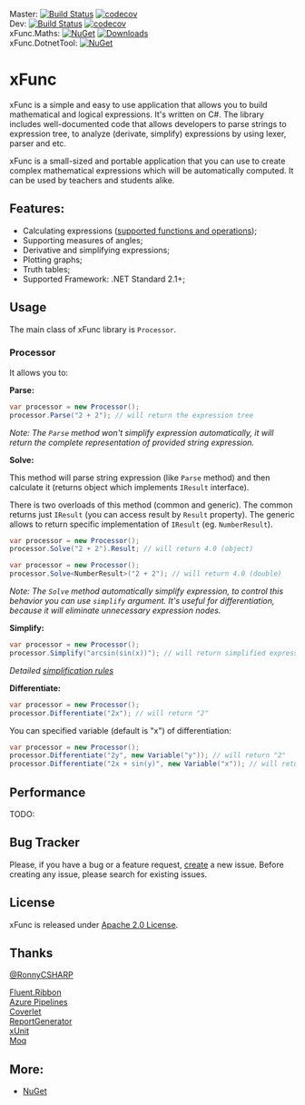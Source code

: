 Master: [![Build Status](https://exit.visualstudio.com/xFunc/_apis/build/status/sys27.xFunc?branchName=master)](https://exit.visualstudio.com/xFunc/_build/latest?definitionId=4&branchName=master) [![codecov](https://codecov.io/gh/sys27/xFunc/branch/master/graph/badge.svg)](https://codecov.io/gh/sys27/xFunc)  
Dev: [![Build Status](https://exit.visualstudio.com/xFunc/_apis/build/status/sys27.xFunc?branchName=dev)](https://exit.visualstudio.com/xFunc/_build/latest?definitionId=4&branchName=dev) [![codecov](https://codecov.io/gh/sys27/xFunc/branch/dev/graph/badge.svg)](https://codecov.io/gh/sys27/xFunc)  
xFunc.Maths: [![NuGet](https://img.shields.io/nuget/v/xFunc.Maths.svg)](https://www.nuget.org/packages/xFunc.Maths) [![Downloads](https://img.shields.io/nuget/dt/xFunc.Maths.svg)](https://www.nuget.org/packages/xFunc.Maths)  
xFunc.DotnetTool: [![NuGet](https://img.shields.io/nuget/v/xFunc.DotnetTool.svg)](https://www.nuget.org/packages/xFunc.DotnetTool)

xFunc
=====

xFunc is a simple and easy to use application that allows you to build mathematical and logical expressions. It's written on C#. The library includes well-documented code that allows developers to parse strings to expression tree, to analyze (derivate, simplify) expressions by using lexer, parser and etc.

xFunc is a small-sized and portable application that you can use to create complex mathematical expressions which will be automatically computed. It can be used by teachers and students alike.

## Features:

* Calculating expressions ([supported functions and operations](https://github.com/sys27/xFunc/wiki/Supported-functions-and-operations));
* Supporting measures of angles;
* Derivative and simplifying expressions;
* Plotting graphs;
* Truth tables;
* Supported Framework: .NET Standard 2.1+;

## Usage

The main class of xFunc library is `Processor`.

### Processor 

It allows you to:

**Parse:**

```csharp
var processor = new Processor();
processor.Parse("2 + 2"); // will return the expression tree
```

_Note: The `Parse` method won't simplify expression automatically, it will return the complete representation of provided string expression._

**Solve:**

This method will parse string expression (like `Parse` method) and then calculate it (returns object which implements `IResult` interface). 
 
There is two overloads of this method (common and generic). The common returns just `IResult` (you can access result by `Result` property). The generic allows to return specific implementation of `IResult` (eg. `NumberResult`).

```csharp
var processor = new Processor();
processor.Solve("2 + 2").Result; // will return 4.0 (object)
```

```csharp
var processor = new Processor();
processor.Solve<NumberResult>("2 + 2"); // will return 4.0 (double)
```

_Note: The `Solve` method automatically simplify expression, to control this behavior you can use `simplify` argument. It's useful for differentiation, because it will eliminate unnecessary expression nodes._

**Simplify:**

```csharp
var processor = new Processor();
processor.Simplify("arcsin(sin(x))"); // will return simplified expression = "x"
```

_Detailed [simplification rules](https://github.com/sys27/xFunc/wiki/Simplification-rules)_

**Differentiate:**

```csharp
var processor = new Processor();
processor.Differentiate("2x"); // will return "2"
```

You can specified variable (default is "x") of differentiation:

```csharp
var processor = new Processor();
processor.Differentiate("2y", new Variable("y")); // will return "2"
processor.Differentiate("2x + sin(y)", new Variable("x")); // will return "2"
```

## Performance

TODO:

## Bug Tracker

Please, if you have a bug or a feature request, [create](https://github.com/sys27/xFunc/issues) a new issue. Before creating any issue, please search for existing issues.

## License

xFunc is released under [Apache 2.0 License](http://www.apache.org/licenses/LICENSE-2.0.html).

## Thanks

[@RonnyCSHARP](https://github.com/ronnycsharp)

[Fluent.Ribbon](https://github.com/fluentribbon/Fluent.Ribbon)  
[Azure Pipelines](https://azure.microsoft.com/en-us/services/devops/pipelines/)  
[Coverlet](https://github.com/coverlet-coverage/coverlet)  
[ReportGenerator](https://github.com/danielpalme/ReportGenerator)  
[xUnit](https://github.com/xunit/xunit)  
[Moq](https://github.com/moq/moq4)

## More:

* [NuGet](https://nuget.org/packages?q=xFunc)
